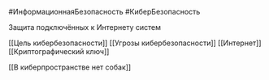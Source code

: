 #ИнформационнаяБезопасность #КиберБезопасность 

Защита подключённых к Интернету систем

[[Цель кибербезопасности]]
[[Угрозы кибербезопасности]]
[[Интернет]]
[[Криптографический ключ]]

[[В киберпространстве нет собак]]